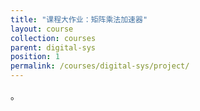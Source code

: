 ```yaml
---
title: "课程大作业：矩阵乘法加速器"
layout: course
collection: courses
parent: digital-sys
position: 1
permalink: /courses/digital-sys/project/
---
```


。
